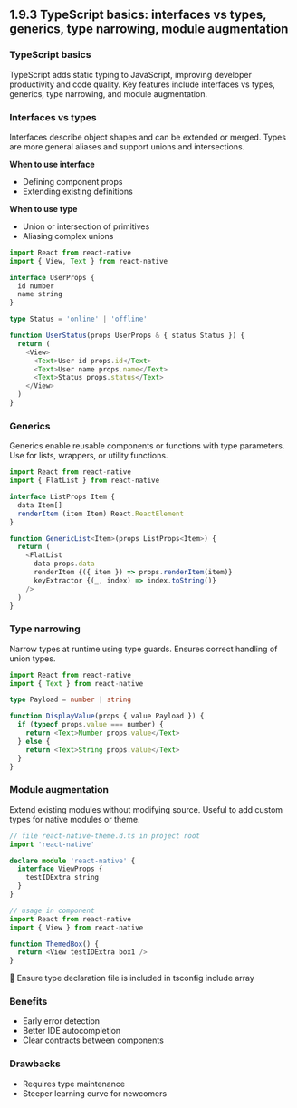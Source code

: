 ## 1.9.3 TypeScript basics: interfaces vs types, generics, type narrowing, module augmentation

### TypeScript basics

TypeScript adds static typing to JavaScript, improving developer productivity and code quality. Key features include interfaces vs types, generics, type narrowing, and module augmentation.

### Interfaces vs types

Interfaces describe object shapes and can be extended or merged. Types are more general aliases and support unions and intersections.

**When to use interface**  
- Defining component props  
- Extending existing definitions  

**When to use type**  
- Union or intersection of primitives  
- Aliasing complex unions  

```typescript
import React from react-native
import { View, Text } from react-native

interface UserProps {
  id number
  name string
}

type Status = 'online' | 'offline'

function UserStatus(props UserProps & { status Status }) {
  return (
    <View>
      <Text>User id props.id</Text>
      <Text>User name props.name</Text>
      <Text>Status props.status</Text>
    </View>
  )
}
```

### Generics

Generics enable reusable components or functions with type parameters. Use for lists, wrappers, or utility functions.

```typescript
import React from react-native
import { FlatList } from react-native

interface ListProps Item {
  data Item[]
  renderItem (item Item) React.ReactElement
}

function GenericList<Item>(props ListProps<Item>) {
  return (
    <FlatList 
      data props.data 
      renderItem {({ item }) => props.renderItem(item)} 
      keyExtractor {(_, index) => index.toString()} 
    />
  )
}
```

### Type narrowing

Narrow types at runtime using type guards. Ensures correct handling of union types.

```typescript
import React from react-native
import { Text } from react-native

type Payload = number | string

function DisplayValue(props { value Payload }) {
  if (typeof props.value === number) {
    return <Text>Number props.value</Text>
  } else {
    return <Text>String props.value</Text>
  }
}
```

### Module augmentation

Extend existing modules without modifying source. Useful to add custom types for native modules or theme.

```typescript
// file react-native-theme.d.ts in project root
import 'react-native'

declare module 'react-native' {
  interface ViewProps {
    testIDExtra string
  }
}

// usage in component
import React from react-native
import { View } from react-native

function ThemedBox() {
  return <View testIDExtra box1 />
}
```

🚨️ Ensure type declaration file is included in tsconfig include array

### Benefits

- Early error detection  
- Better IDE autocompletion  
- Clear contracts between components  

### Drawbacks

- Requires type maintenance  
- Steeper learning curve for newcomers  